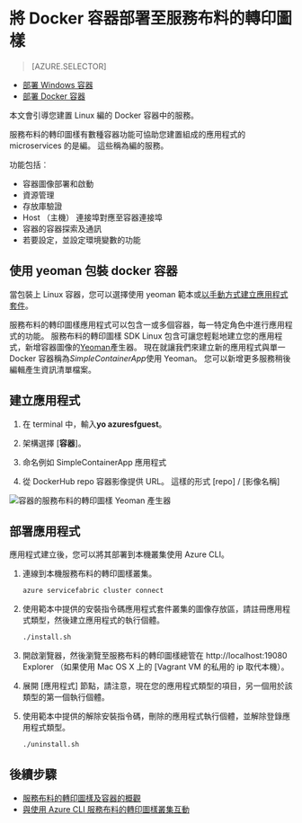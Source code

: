 <properties
   pageTitle="服務布料的轉印圖樣及部署容器中 Linux |Microsoft Azure"
   description="服務布料的轉印圖樣及使用 Docker 容器的部署 microservice 應用程式。 本文將說明服務架構提供容器的功能，以及如何將叢集部署 Docker 容器影像"
   services="service-fabric"
   documentationCenter=".net"
   authors="msfussell"
   manager="timlt"
   editor=""/>

<tags
   ms.service="service-fabric"
   ms.devlang="dotnet"
   ms.topic="article"
   ms.tgt_pltfrm="NA"
   ms.workload="NA"
   ms.date="10/24/2016"
   ms.author="msfussell"/>

# <a name="deploy-a-docker-container-to-service-fabric"></a>將 Docker 容器部署至服務布料的轉印圖樣

> [AZURE.SELECTOR]
- [部署 Windows 容器](service-fabric-deploy-container.md)
- [部署 Docker 容器](service-fabric-deploy-container-linux.md)

本文會引導您建置 Linux 編的 Docker 容器中的服務。

服務布料的轉印圖樣有數種容器功能可協助您建置組成的應用程式的 microservices 的是編。 這些稱為編的服務。

功能包括︰

- 容器圖像部署和啟動
- 資源管理
- 存放庫驗證
- Host （主機） 連接埠對應至容器連接埠
- 容器的容器探索及通訊
- 若要設定，並設定環境變數的功能


## <a name="packaging-a-docker-container-with-yeoman"></a>使用 yeoman 包裝 docker 容器
當包裝上 Linux 容器，您可以選擇使用 yeoman 範本或[以手動方式建立應用程式套件](service-fabric-deploy-container.md#manually-packaging-and-deploying-a-container)。

服務布料的轉印圖樣應用程式可以包含一或多個容器，每一特定角色中進行應用程式的功能。 服務布料的轉印圖樣 SDK Linux 包含可讓您輕鬆地建立您的應用程式，新增容器圖像的[Yeoman](http://yeoman.io/)產生器。 現在就讓我們來建立新的應用程式與單一 Docker 容器稱為*SimpleContainerApp*使用 Yeoman。 您可以新增更多服務稍後編輯產生資訊清單檔案。

## <a name="create-the-application"></a>建立應用程式

1. 在 terminal 中，輸入**yo azuresfguest**。

2. 架構選擇 [**容器**]。

3. 命名例如 SimpleContainerApp 應用程式

4. 從 DockerHub repo 容器影像提供 URL。 這樣的形式 [repo] / [影像名稱]

![容器的服務布料的轉印圖樣 Yeoman 產生器][sf-yeoman]

## <a name="deploy-the-application"></a>部署應用程式

應用程式建立後，您可以將其部署到本機叢集使用 Azure CLI。

1. 連線到本機服務布料的轉印圖樣叢集。

    ```bash
    azure servicefabric cluster connect
    ```

2. 使用範本中提供的安裝指令碼應用程式套件叢集的圖像存放區，請註冊應用程式類型，然後建立應用程式的執行個體。

    ```bash
    ./install.sh
    ```

3. 開啟瀏覽器，然後瀏覽至服務布料的轉印圖樣總管在 http://localhost:19080 Explorer （如果使用 Mac OS X 上的 [Vagrant VM 的私用的 ip 取代本機）。

4. 展開 [應用程式] 節點，請注意，現在您的應用程式類型的項目，另一個用於該類型的第一個執行個體。

5. 使用範本中提供的解除安裝指令碼，刪除的應用程式執行個體，並解除登錄應用程式類型。

    ```bash
    ./uninstall.sh
    ```

## <a name="next-steps"></a>後續步驟

- [服務布料的轉印圖樣及容器的概觀](service-fabric-containers-overview.md)
- [與使用 Azure CLI 服務布料的轉印圖樣叢集互動](service-fabric-azure-cli.md)

<!-- Images -->
[sf-yeoman]: ./media/service-fabric-deploy-container-linux/sf-container-yeoman.png

